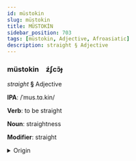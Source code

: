 ```yaml
---
id: müstokin
slug: müstokin
title: MÜSTOKİN
sidebar_position: 703
tags: [müstokin, Adjective, Afroasiatic]
description: straight § Adjective
---
```


### müstokin&emsp;<span kind="abugida">ƶ́ʄcɔ̃ɟ</span>

*straight* **§** Adjective

**IPA**: /ˈmus.tɑ.kin/

**Verb**: to be straight

**Noun**: straightness

**Modifier**: straight

<details>
    <summary>Origin</summary>
    Arabic مُسْتَقِيم mustaqīm /mus.ta.qiːm/<br/>
    <em>Afroasiatic Language Family</em>
</details>